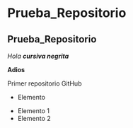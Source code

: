# Prueba_Repositorio
## Prueba_Repositorio

*Hola* _**cursiva negrita**_

**Adios**

Primer repositorio GitHub

* Elemento
+ Elemento 1
+ Elemento 2
